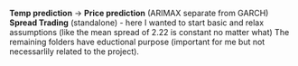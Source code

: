 **Temp prediction** -> **Price prediction** (ARIMAX separate from GARCH)
**Spread Trading** (standalone) - here I wanted to start basic and relax assumptions (like the mean spread of 2.22 is constant no matter what)
The remaining folders have eductional purpose (important for me but not necessarlily related to the project).
